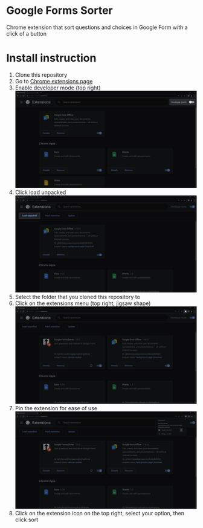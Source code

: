 # Google Forms Sorter
Chrome extension that sort questions and choices in Google Form with a click of a button

# Install instruction
 1. Clone this repository
 2. Go to [Chrome extensions page](chrome://extensions/)
 3. Enable developer mode (top right)![Image of the chrome extensions page with developer mode toggle highlighted](https://github.com/Nat-thapas/google-form-sorter/raw/main/readme-images/1.png)
 4. Click load unpacked![Image of the chrome extensions page with load unpacked button highlighted](https://github.com/Nat-thapas/google-form-sorter/raw/main/readme-images/2.png)
 5. Select the folder that you cloned this repository to
 6. Click on the extensions menu (top right, jigsaw shape)![Image of the chrome extensions page with extensions menu highlighted](https://github.com/Nat-thapas/google-form-sorter/raw/main/readme-images/3.png)
 7. Pin the extension for ease of use![Image of the chrome extensions page with pin extension button highlighted](https://github.com/Nat-thapas/google-form-sorter/raw/main/readme-images/4.png)
 8. Click on the extension icon on the top right, select your option, then click sort
